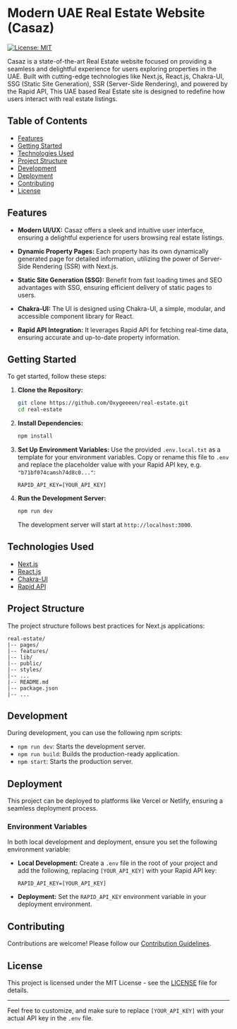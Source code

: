 # Modern UAE Real Estate Website (Casaz)

[![License: MIT](https://img.shields.io/badge/License-MIT-yellow.svg)](https://opensource.org/licenses/MIT)

Casaz is a state-of-the-art Real Estate website focused on providing a seamless and delightful experience for users exploring properties in the UAE. Built with cutting-edge technologies like Next.js, React.js, Chakra-UI, SSG (Static Site Generation), SSR (Server-Side Rendering), and powered by the Rapid API, This UAE based Real Estate site is designed to redefine how users interact with real estate listings.

## Table of Contents

- [Features](#features)
- [Getting Started](#getting-started)
- [Technologies Used](#technologies-used)
- [Project Structure](#project-structure)
- [Development](#development)
- [Deployment](#deployment)
- [Contributing](#contributing)
- [License](#license)

## Features

- **Modern UI/UX:** Casaz offers a sleek and intuitive user interface, ensuring a delightful experience for users browsing real estate listings.

- **Dynamic Property Pages:** Each property has its own dynamically generated page for detailed information, utilizing the power of Server-Side Rendering (SSR) with Next.js.

- **Static Site Generation (SSG):** Benefit from fast loading times and SEO advantages with SSG, ensuring efficient delivery of static pages to users.

- **Chakra-UI:** The UI is designed using Chakra-UI, a simple, modular, and accessible component library for React.

- **Rapid API Integration:** It leverages Rapid API for fetching real-time data, ensuring accurate and up-to-date property information.

## Getting Started

To get started, follow these steps:

1. **Clone the Repository:**
   ```bash
   git clone https://github.com/Oxygeeeen/real-estate.git
   cd real-estate
   ```

2. **Install Dependencies:**
   ```bash
   npm install
   ```

3. **Set Up Environment Variables:**
   Use the provided `.env.local.txt` as a template for your environment variables. Copy or rename this file to `.env` and replace the placeholder value with your Rapid API key, e.g. `"b71bf074camsh74d8c0..."`:
   ```env
   RAPID_API_KEY=[YOUR_API_KEY]
   ```

4. **Run the Development Server:**
   ```bash
   npm run dev
   ```

   The development server will start at `http://localhost:3000`.

## Technologies Used

- [Next.js](https://nextjs.org/)
- [React.js](https://reactjs.org/)
- [Chakra-UI](https://chakra-ui.com/)
- [Rapid API](https://rapidapi.com/)

## Project Structure

The project structure follows best practices for Next.js applications:

```
real-estate/
|-- pages/
|-- features/
|-- lib/
|-- public/
|-- styles/
|-- ...
|-- README.md
|-- package.json
|-- ...
```

## Development

During development, you can use the following npm scripts:

- `npm run dev`: Starts the development server.
- `npm run build`: Builds the production-ready application.
- `npm start`: Starts the production server.

## Deployment

This project can be deployed to platforms like Vercel or Netlify, ensuring a seamless deployment process.

### Environment Variables

In both local development and deployment, ensure you set the following environment variable:

- **Local Development:** Create a `.env` file in the root of your project and add the following, replacing `[YOUR_API_KEY]` with your Rapid API key:
  ```env
  RAPID_API_KEY=[YOUR_API_KEY]
  ```

- **Deployment:** Set the `RAPID_API_KEY` environment variable in your deployment environment.

## Contributing

Contributions are welcome! Please follow our [Contribution Guidelines](CONTRIBUTING.md).

## License

This project is licensed under the MIT License - see the [LICENSE](LICENSE) file for details.
  
---

Feel free to customize, and make sure to replace `[YOUR_API_KEY]` with your actual API key in the `.env` file.